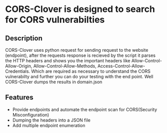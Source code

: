# CORS-Clover is designed to search for CORS vulnerabilties

## Description 
CORS-Clover uses python request for sending request to the website (endpoint), after the requests response is recieved by the script it parses the HTTP headers and shows you the important headers like
Allow-Control-Allow-Origin, Allow-Control-Allow-Methods, Access-Control-Allow-Credentials. Which are required as necessary to understand the CORS vulnerabilty and further you can do your testing with the end point. Well CORS-Clover dumps the results in domain.json  

## Features
 
- Provide endpoints and automate the endpoint scan for CORS(Security Misconfiguration)
- Dumping the headers into a JSON file 
- Add multiple endpoint enumeration 



